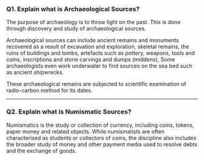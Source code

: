 ### Q1. Explain what is Archaeological Sources?
The purpose of archaeology is to throw light on the past. This is done through discovery and study of archaeological sources.

Archaeological sources can include ancient remains and monuments recovered as a result of excavation and exploration, skeletal remains, the ruins of buildings and tombs, artefacts such as pottery, weapons, tools and coins, inscriptions and stone carvings and dumps (middens), Some archaeologists even work underwater to find sources on the sea bed such as ancient shipwrecks.

These archaeological remains are subjected to scientific examination of radio-carbon method for its dates.
***
### Q2. Explain what is Numismatic Sources?
Numismatics is the study or collection of currency, including coins, tokens, paper money and related objects. While numismatists are often characterised as students or collectors of coins, the discipline also includes the broader study of money and other payment media used to resolve debts and the exchange of goods.